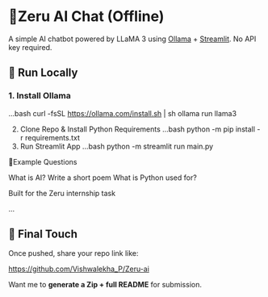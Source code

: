 #  🤖Zeru AI Chat (Offline)

A simple AI chatbot powered by LLaMA 3 using [Ollama](https://ollama.com) + [Streamlit](https://streamlit.io). No API key required.

## 🚀 Run Locally

### 1. Install Ollama
...bash
curl -fsSL https://ollama.com/install.sh | sh
ollama run llama3

2. Clone Repo & Install Python Requirements
...bash
python -m pip install -r requirements.txt
3. Run Streamlit App
...bash
python -m streamlit run main.py

💭Example Questions

What is AI?
Write a short poem
What is Python used for?

Built for the Zeru internship task


...

## 🎁 Final Touch

Once pushed, share your repo link like:

https://github.com/Vishwalekha_P/Zeru-ai


Want me to **generate a Zip + full README** for submission.
